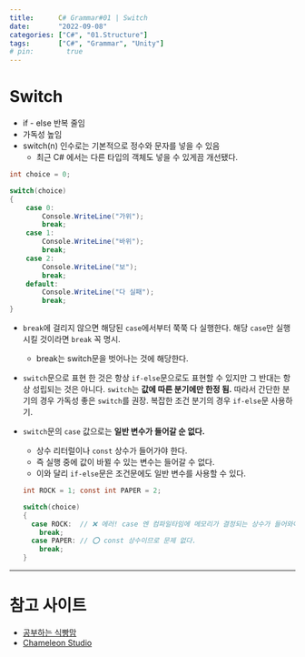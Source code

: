 ```yaml
---
title:      C# Grammar#01 | Switch
date:       "2022-09-08"
categories: ["C#", "01.Structure"]
tags:       ["C#", "Grammar", "Unity"]
# pin:        true
---
```


# Switch
- if - else 반복 줄임
- 가독성 높임
- switch(n) 인수로는 기본적으로 정수와 문자를 넣을 수 있음
  - 최근 C# 에서는 다른 타입의 객체도 넣을 수 있게끔 개선됐다.

```c#
int choice = 0;

switch(choice)
{
    case 0:
        Console.WriteLine("가위");
        break;
    case 1:
        Console.WriteLine("바위");
        break;
    case 2:
        Console.WriteLine("보");
        break;
    default:
        Console.WriteLine("다 실패");
        break;
}
```

- ```break```에 걸리지 않으면 해당된 ```case```에서부터 쭉쭉 다 실행한다. 해당 ```case```만 실행 시킬 것이라면 ```break``` 꼭 명시.
  - break는 switch문을 벗어나는 것에 해당한다.
- ```switch```문으로 표현 한 것은 항상 ```if-else```문으로도 표현할 수 있지만 그 반대는 항상 성립되는 것은 아니다. ```switch```는 **값에 따른 분기에만 한정 됨.** 따라서 간단한 분기의 경우 가독성 좋은 ```switch```를 권장. 복잡한 조건 분기의 경우 ```if-else```문 사용하기.
- ```switch```문의 ```case``` 값으로는 **일반 변수가 들어갈 순 없다.**
  - 상수 리터럴이나 ```const``` 상수가 들어가야 한다.
  - 즉 실행 중에 값이 바뀔 수 있는 변수는 들어갈 수 없다.
  - 이와 달리 ```if-else```문은 조건문에도 일반 변수를 사용할 수 있다.
  
  ```c#
  int ROCK = 1; const int PAPER = 2;

  switch(choice)
  {
    case ROCK:  // ❌ 에러! case 엔 컴파일타임에 메모리가 결정되는 상수가 들어와야 한다.
      break;
    case PAPER: // ⭕ const 상수이므로 문제 없다.
      break;
  }
  ```

---

# 참고 사이트
- [공부하는 식빵맘](https://ansohxxn.github.io/c%20sharp/ch2-1/)
- [Chameleon Studio](https://chameleonstudio.tistory.com/42)